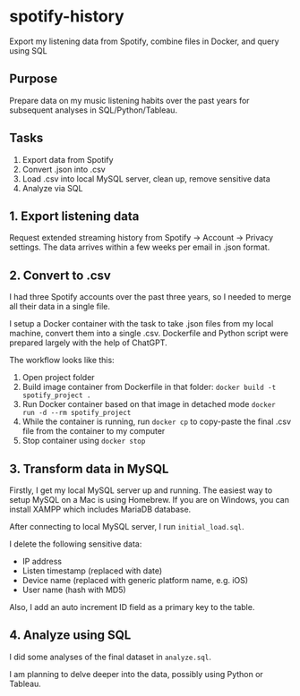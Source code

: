 # spotify-history
Export my listening data from Spotify, combine files in Docker, and query using SQL

## Purpose
Prepare data on my music listening habits over the past years for subsequent analyses in SQL/Python/Tableau.

## Tasks
1. Export data from Spotify
2. Convert .json into .csv
3. Load .csv into local MySQL server, clean up, remove sensitive data
4. Analyze via SQL

## 1. Export listening data
Request extended streaming history from Spotify → Account → Privacy settings.  The data arrives within a few 
weeks per email in .json format.

## 2. Convert to .csv
I had three Spotify accounts over the past three years, so I needed to merge all their data in a single file.

I setup a Docker container with the task to take .json files from my local machine, convert them into a single .csv. Dockerfile and Python script were prepared largely with the help of ChatGPT.

The workflow looks like this:
1. Open project folder
2. Build image container from Dockerfile in that folder: `docker build -t spotify_project .`
3. Run Docker container based on that image in detached mode `docker run -d --rm spotify_project`
4. While the container is running, run `docker cp` to copy-paste the final .csv file from the container to my computer
5. Stop container using `docker stop`

## 3. Transform data in MySQL
Firstly, I get my local MySQL server up and running. The easiest way to setup MySQL on a Mac is using Homebrew. If 
you are on Windows, you can install XAMPP which includes MariaDB database.

After connecting to local MySQL server, I run `initial_load.sql`.

I delete the following sensitive data:
- IP address
- Listen timestamp (replaced with date)
- Device name (replaced with generic platform name, e.g. iOS)
- User name (hash with MD5)

Also, I add an auto increment ID field as a primary key to the table.

## 4. Analyze using SQL
I did some analyses of the final dataset in `analyze.sql`.

I am planning to delve deeper into the data, possibly using Python or Tableau.